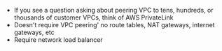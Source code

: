 
- If you see a question asking about peering VPC to tens, hundreds, or thousands of customer VPCs, think  of AWS PrivateLink
- Doesn't require VPC peering' no route tables, NAT gateways, internet gateways, etc
- Require network load balancer